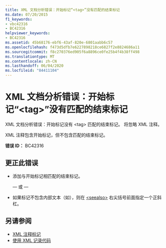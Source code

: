 ```yaml
---
title: XML 文档分析错误：开始标记“<tag>”没有匹配的结束标记
ms.date: 07/20/2015
f1_keywords:
- vbc42316
- BC42316
helpviewer_keywords:
- BC42316
ms.assetid: 45b68176-ebf6-43af-820e-6801aabb6c57
ms.openlocfilehash: f473d5dfb7e6227898218ce6827f2e8824686a11
ms.sourcegitcommit: f8c270376ed905f6a8896ce0fe25b4f4b38ff498
ms.translationtype: MT
ms.contentlocale: zh-CN
ms.lasthandoff: 06/04/2020
ms.locfileid: "84411104"
---
```

# <a name="xml-documentation-parse-error-start-tag-tag-doesnt-have-a-matching-end-tag"></a>XML 文档分析错误：开始标记“\<tag>”没有匹配的结束标记
XML 文档分析错误：开始标记没有 \<tag> 匹配的结束标记。 将忽略 XML 注释。  
  
 XML 注释包含开始标记，但不包含匹配的结束标记。  
  
 **错误 ID：** BC42316  
  
## <a name="to-correct-this-error"></a>更正此错误  
  
- 添加与开始标记相匹配的结束标记。  
  
     — 或 —  
  
- 如果标记不包含内部文本（如），则在 [\<seealso>](../language-reference/xmldoc/seealso.md) 右尖括号前面指定一个正斜杠。  
  
## <a name="see-also"></a>另请参阅

- [XML 注释标记](../language-reference/xmldoc/index.md)
- [使用 XML 记录代码](../programming-guide/program-structure/documenting-your-code-with-xml.md)
